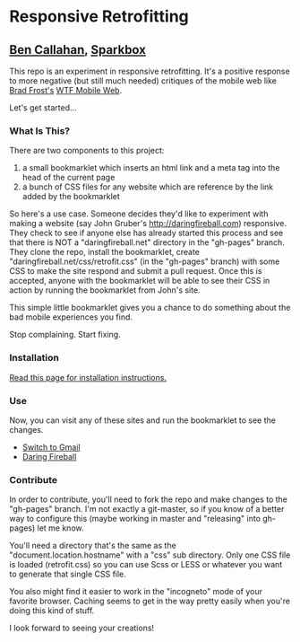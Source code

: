 # Responsive Retrofitting
## [Ben Callahan](http://twitter.com/bencallahan), [Sparkbox](http://seesparkbox.com)

This repo is an experiment in responsive retrofitting. It's a positive response to more negative (but still much needed) critiques of the mobile web like [Brad Frost's](http://twitter.com/brad_frost) [WTF Mobile Web](http://wtfmobileweb.com).

Let's get started...

### What Is This?
There are two components to this project:
1. a small bookmarklet which inserts an html link and a meta tag into the head of the current page
2. a bunch of CSS files for any website which are reference by the link added by the bookmarklet

So here's a use case. Someone decides they'd like to experiment with making a website (say John Gruber's http://daringfireball.com) responsive. They check to see if anyone else has already started this process and see that there is NOT a "daringfireball.net" directory in the "gh-pages" branch. They clone the repo, install the bookmarklet, create "daringfireball.net/css/retrofit.css" (in the "gh-pages" branch) with some CSS to make the site respond and submit a pull request. Once this is accepted, anyone with the bookmarklet will be able to see their CSS in action by running the bookmarklet from John's site.

This simple little bookmarklet gives you a chance to do something about the bad mobile experiences you find.

Stop complaining. Start fixing.

### Installation
[Read this page for installation instructions.](http://sparkbox.github.com/Responsive-Retrofitting)

### Use
Now, you can visit any of these sites and run the bookmarklet to see the changes.
* [Switch to Gmail](https://mail.google.com/mail/help/intl/en/switch.html)
* [Daring Fireball](http://daringfireball.net)

### Contribute
In order to contribute, you'll need to fork the repo and make changes to the "gh-pages" branch. I'm not exactly a git-master, so if you know of a better way to configure this (maybe working in master and "releasing" into gh-pages) let me know.

You'll need a directory that's the same as the "document.location.hostname" with a "css" sub directory. Only one CSS file is loaded (retrofit.css) so you can use Scss or LESS or whatever you want to generate that single CSS file.

You also might find it easier to work in the "incogneto" mode of your favorite browser. Caching seems to get in the way pretty easily when you're doing this kind of stuff.

I look forward to seeing your creations!